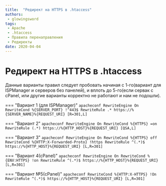 ```yaml
---
title:  "Редирект на HTTPS в .htaccess"
authors: 
 - glowingsword
tags:
 - Apache
 - .htaccess
 - Правила перенаправления
 - Редиректы
date: 2020-04-04
---
```

# Редирект на HTTPS в .htaccess

Данные варианты правил следует пробовать начиная с 1-го(вариант для ISPManager и серверов без панелей), и вплоть до 5-го(если сервак с cPanel, или другие варианты корректно не работают и нам не подошли).

=== "Вариант 1 (для ISPManager)"
    ``` apacheconf
    RewriteEngine On
    RewriteCond %{SERVER_PORT} !^443$
    RewriteRule .* https://%{SERVER_NAME}%{REQUEST_URI} [R=301,L]
    ```

=== "Вариант 2"
    ``` apacheconf
    RewriteEngine On
    RewriteCond %{HTTPS} =on 
    RewriteRule (.*) https://%{HTTP_HOST}%{REQUEST_URI} [QSA,L]
    ```

=== "Вариант 3"
    ``` apacheconf
    RewriteEngine On
    RewriteCond %{HTTPS} off
    RewriteCond %{HTTP:X-Forwarded-Proto} !https
    RewriteRule ^(.*)$ https://%{HTTP_HOST}%{REQUEST_URI} [L,R=301]
    ```

=== "Вариант 4(cPanel)"
    ``` apacheconf
    RewriteEngine On
    RewriteCond %{ENV:HTTPS} !on
    RewriteRule ^(.*)$ https://%{HTTP_HOST}%{REQUEST_URI} [L,R=301]
    ```

=== "Вариант №5(cPanel)"
    ``` apacheconf
    RewriteCond %{HTTP:X-HTTPS} !On
    RewriteRule ^(.*)$ https://%{HTTP_HOST}%{REQUEST_URI} [L,R=301]
    ```